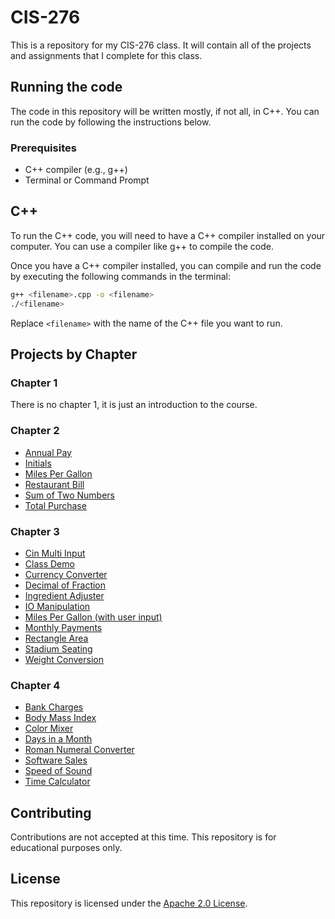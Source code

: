 # CIS-276

This is a repository for my CIS-276 class. It will contain all of the projects and assignments that I complete for this class.

## Running the code

The code in this repository will be written mostly, if not all, in C++. You can run the code by following the instructions below.

### Prerequisites

- C++ compiler (e.g., g++)
- Terminal or Command Prompt

## C++

To run the C++ code, you will need to have a C++ compiler installed on your computer. You can use a compiler like g++ to compile the code.

Once you have a C++ compiler installed, you can compile and run the code by executing the following commands in the terminal:

```bash
g++ <filename>.cpp -o <filename>
./<filename>
```

Replace `<filename>` with the name of the C++ file you want to run.

## Projects by Chapter

### Chapter 1

There is no chapter 1, it is just an introduction to the course.

### Chapter 2

- [Annual Pay](chapter-2/Annual%20Pay/main.cpp)
- [Initials](chapter-2/Initials/main.cpp)
- [Miles Per Gallon](chapter-2/Miles%20Per%20Gallon/main.cpp)
- [Restaurant Bill](chapter-2/Restaurant%20Bill/main.cpp)
- [Sum of Two Numbers](chapter-2/Sum%20of%20Two%20Numbers/main.cpp)
- [Total Purchase](chapter-2/Total%20Purchase/main.cpp)

### Chapter 3

- [Cin Multi Input](chapter-3/Cin%20Multi%20Input/main.cpp)
- [Class Demo](chapter-3/Class%20Demo/main.cpp)
- [Currency Converter](chapter-3/Currency%20Converter/main.cpp)
- [Decimal of Fraction](chapter-3/Decimal%20of%20Fraction/main.cpp)
- [Ingredient Adjuster](chapter-3/Ingredient%20Adjuster/main.cpp)
- [IO Manipulation](chapter-3/IO%20Manipulation/main.cpp)
- [Miles Per Gallon (with user input)](chapter-3/Miles%20Per%20Gallon/main.cpp)
- [Monthly Payments](chapter-3/Monthly%20Payments/main.cpp)
- [Rectangle Area](chapter-3/Rectangle%20Area/main.cpp)
- [Stadium Seating](chapter-3/Stadium%20Seating/main.cpp)
- [Weight Conversion](chapter-3/Weight%20Conversion/main.cpp)

### Chapter 4

- [Bank Charges](chapter-4/Bank%20Charges/main.cpp)
- [Body Mass Index](chapter-4/Body%20Mass%20Index/main.cpp)
- [Color Mixer](chapter-4/Color%20Mixer/main.cpp)
- [Days in a Month](chapter-4/Days%20in%20a%20Month/main.cpp)
- [Roman Numeral Converter](chapter-4/Roman%20Numeral%20Converter/main.cpp)
- [Software Sales](chapter-4/Software%20Sales/main.cpp)
- [Speed of Sound](chapter-4/Speed%20of%20Sound/main.cpp)
- [Time Calculator](chapter-4/Time%20Calculator/main.cpp)

## Contributing

Contributions are not accepted at this time. This repository is for educational purposes only.

## License

This repository is licensed under the [Apache 2.0 License](LICENSE).
